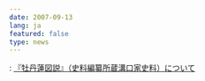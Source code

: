 ```yaml
---
date: 2007-09-13
lang: ja
featured: false
type: news
---
```

: <a href="/news/2007/20070912botan.pdf">『牡丹蓮図説』（史料編纂所蔵溝口家史料）について</a>
